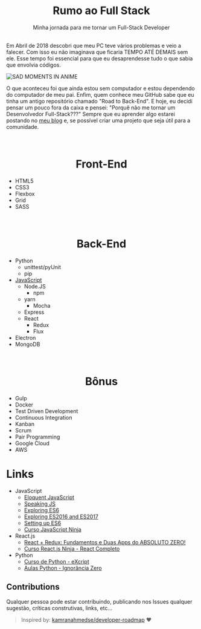 <h1 align="center">
  <br>
   	Rumo ao Full Stack
  <br>
</h1>
<p align="center">Minha jornada para me tornar um Full-Stack Developer</p>
<br>
Em Abril de 2018 descobri que meu PC teve vários problemas e veio a falecer. Com isso eu não imaginava que ficaria TEMPO ATÉ DEMAIS sem ele. Esse tempo foi essencial para que eu desaprendesse tudo o que sabia que envolvia códigos. 

![SAD MOMENTS IN ANIME](https://i.imgur.com/nt73gAb.png)

O que aconteceu foi que ainda estou sem computador e estou dependendo do computador de meu pai. Enfim, quem conhece meu GitHub sabe que eu tinha um antigo repositório chamado "Road to Back-End". E hoje, eu decidi pensar um pouco fora da caixa e pensei: "Porquê não me tornar um Desenvolvedor Full-Stack???"
Sempre que eu aprender algo estarei postando no [meu blog](https://gkal19.github.io) e, se possível criar uma projeto que seja útil para a comunidade.

<h1 align="center">
  <br>
   	Front-End
  <br>
</h1>

*  HTML5
*  CSS3
  * Flexbox
  * Grid
  * SASS

<h1 align="center">
  <br>
   	Back-End
  <br>
</h1>

* Python
	*  unittest/pyUnit
	*  pip
*  [JavaScript](https://github.com/gkal19/curso-javascript-ninja)
	* Node.JS
		*  npm
    *  yarn
		*  Mocha
    *  Express
	* React
		*  Redux
		*  Flux
  * Electron
*  MongoDB    

<h1 align="center">
  <br>
   	Bônus
  <br>
</h1>

*  Gulp
*  Docker
*  Test Driven Development
*  Continuous Integration
*  Kanban
*  Scrum
*  Pair Programming
*  Google Cloud
*  AWS

# Links
* JavaScript
 	- [Eloquent JavaScript](http://braziljs.github.io/eloquente-javascript)
	- [Speaking JS](http://speakingjs.com/es5/index.html)
 	- [Exploring ES6](http://exploringjs.com/es6/index.html)
 	- [Exploring ES2016 and ES2017](http://exploringjs.com/es2016-es2017/)
 	- [Setting up ES6](https://leanpub.com/setting-up-es6/read)
	- [Curso JavaScript Ninja](https://www.udemy.com/curso-javascript-ninja/)
* React.js
 	- [React + Redux: Fundamentos e Duas Apps do ABSOLUTO ZERO! ](https://www.udemy.com/react-redux-pt/)
	- [Curso React.js Ninja - React Completo](https://www.udemy.com/curso-reactjs-ninja/)
* Python
    - [Curso de Python - eXcript](https://www.youtube.com/watch?v=j94IGZmwtYI&list=PLesCEcYj003QxPQ4vTXkt22-E11aQvoVj)
    - [Aulas Python - Ignorância Zero](https://www.youtube.com/watch?v=lJjR906426o&list=PLfCKf0-awunOu2WyLe2pSD2fXUo795xRe)

## Contributions
Qualquer pessoa pode estar contribuindo, publicando nos Issues qualquer sugestão, críticas construtivas, links, etc...

> Inspired by: [kamranahmedse/developer-roadmap](https://github.com/kamranahmedse/developer-roadmap#-introduction) :heart:
